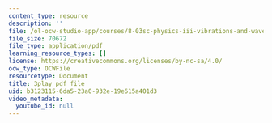 ```yaml
---
content_type: resource
description: ''
file: /ol-ocw-studio-app/courses/8-03sc-physics-iii-vibrations-and-waves-fall-2016/b31231156da523a0932e19e615a401d3_BX4QPdP7fT8.pdf
file_size: 70672
file_type: application/pdf
learning_resource_types: []
license: https://creativecommons.org/licenses/by-nc-sa/4.0/
ocw_type: OCWFile
resourcetype: Document
title: 3play pdf file
uid: b3123115-6da5-23a0-932e-19e615a401d3
video_metadata:
  youtube_id: null
---
```

